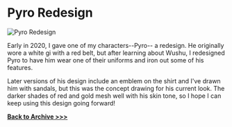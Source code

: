 # Pyro Redesign

<img src="https://raw.githubusercontent.com/arrowarchive/The-Arrowarchive/master/docs/images/SPACE/pyroredesign.png" alt="Pyro Redesign"
     onContextMenu="return false;">

Early in 2020, I gave one of my characters--Pyro-- a redesign. He originally wore a white gi with a red belt, but after learning about Wushu, I redesigned Pyro to have him wear one of their uniforms and iron out some of his features. 

Later versions of his design include an emblem on the shirt and I've drawn him with sandals, but this was the concept drawing for his current look. The darker shades of red and gold mesh well with his skin tone, so I hope I can keep using this design going forward!

**[Back to Archive >>>](https://arrowarchive.github.io/The-Arrowarchive/gallery)**

